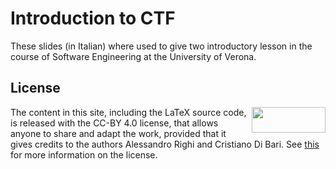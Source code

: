# Introduction to CTF

These slides (in Italian) where used to give two introductory lesson in the course of Software Engineering at the University of Verona.

## License

<a href="https://creativecommons.org/licenses/by/4.0/"><img decoding="async" src="https://mirrors.creativecommons.org/presskit/buttons/88x31/png/by.png" width="118" height="41" align="right"></a>

The content in this site, including the LaTeX source code, is released with the CC-BY 4.0 license, that
allows anyone to share and adapt the work, provided that it gives credits to the authors Alessandro Righi and Cristiano Di Bari. 
See [this](https://creativecommons.org/licenses/by/4.0/) for more information on the license.

